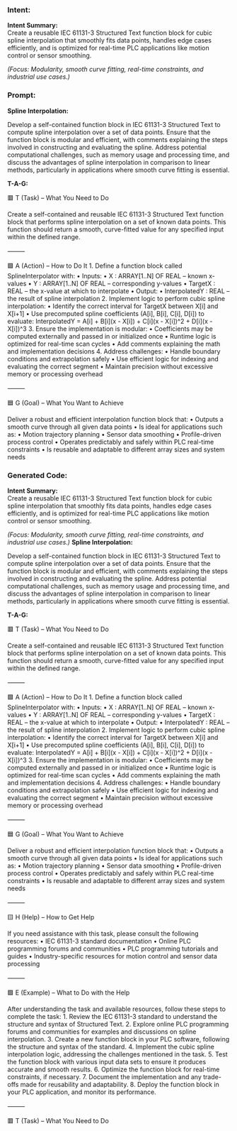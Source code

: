 ### Intent:
**Intent Summary:**  
Create a reusable IEC 61131-3 Structured Text function block for cubic spline interpolation that smoothly fits data points, handles edge cases efficiently, and is optimized for real-time PLC applications like motion control or sensor smoothing.  

*(Focus: Modularity, smooth curve fitting, real-time constraints, and industrial use cases.)*

### Prompt:
**Spline Interpolation:**

Develop a self-contained function block in IEC 61131-3 Structured Text to compute spline interpolation over a set of data points. Ensure that the function block is modular and efficient, with comments explaining the steps involved in constructing and evaluating the spline. Address potential computational challenges, such as memory usage and processing time, and discuss the advantages of spline interpolation in comparison to linear methods, particularly in applications where smooth curve fitting is essential.

**T-A-G:**

🟥 T (Task) – What You Need to Do

Create a self-contained and reusable IEC 61131-3 Structured Text function block that performs spline interpolation on a set of known data points. This function should return a smooth, curve-fitted value for any specified input within the defined range.

⸻

🟩 A (Action) – How to Do It
	1.	Define a function block called SplineInterpolator with:
	•	Inputs:
	•	X : ARRAY[1..N] OF REAL – known x-values
	•	Y : ARRAY[1..N] OF REAL – corresponding y-values
	•	TargetX : REAL – the x-value at which to interpolate
	•	Output:
	•	InterpolatedY : REAL – the result of spline interpolation
	2.	Implement logic to perform cubic spline interpolation:
	•	Identify the correct interval for TargetX between X[i] and X[i+1]
	•	Use precomputed spline coefficients (A[i], B[i], C[i], D[i]) to evaluate:
InterpolatedY = A[i] + B[i](x - X[i]) + C[i](x - X[i])^2 + D[i](x - X[i])^3
	3.	Ensure the implementation is modular:
	•	Coefficients may be computed externally and passed in or initialized once
	•	Runtime logic is optimized for real-time scan cycles
	•	Add comments explaining the math and implementation decisions
	4.	Address challenges:
	•	Handle boundary conditions and extrapolation safely
	•	Use efficient logic for indexing and evaluating the correct segment
	•	Maintain precision without excessive memory or processing overhead

⸻

🟦 G (Goal) – What You Want to Achieve

Deliver a robust and efficient interpolation function block that:
	•	Outputs a smooth curve through all given data points
	•	Is ideal for applications such as:
	•	Motion trajectory planning
	•	Sensor data smoothing
	•	Profile-driven process control
	•	Operates predictably and safely within PLC real-time constraints
	•	Is reusable and adaptable to different array sizes and system needs

### Generated Code:
**Intent Summary:**  
Create a reusable IEC 61131-3 Structured Text function block for cubic spline interpolation that smoothly fits data points, handles edge cases efficiently, and is optimized for real-time PLC applications like motion control or sensor smoothing.  

*(Focus: Modularity, smooth curve fitting, real-time constraints, and industrial use cases.)*
**Spline Interpolation:**

Develop a self-contained function block in IEC 61131-3 Structured Text to compute spline interpolation over a set of data points. Ensure that the function block is modular and efficient, with comments explaining the steps involved in constructing and evaluating the spline. Address potential computational challenges, such as memory usage and processing time, and discuss the advantages of spline interpolation in comparison to linear methods, particularly in applications where smooth curve fitting is essential.

**T-A-G:**

🟥 T (Task) – What You Need to Do

Create a self-contained and reusable IEC 61131-3 Structured Text function block that performs spline interpolation on a set of known data points. This function should return a smooth, curve-fitted value for any specified input within the defined range.

⸻

🟩 A (Action) – How to Do It
	1.	Define a function block called SplineInterpolator with:
	•	Inputs:
	•	X : ARRAY[1..N] OF REAL – known x-values
	•	Y : ARRAY[1..N] OF REAL – corresponding y-values
	•	TargetX : REAL – the x-value at which to interpolate
	•	Output:
	•	InterpolatedY : REAL – the result of spline interpolation
	2.	Implement logic to perform cubic spline interpolation:
	•	Identify the correct interval for TargetX between X[i] and X[i+1]
	•	Use precomputed spline coefficients (A[i], B[i], C[i], D[i]) to evaluate:
InterpolatedY = A[i] + B[i](x - X[i]) + C[i](x - X[i])^2 + D[i](x - X[i])^3
	3.	Ensure the implementation is modular:
	•	Coefficients may be computed externally and passed in or initialized once
	•	Runtime logic is optimized for real-time scan cycles
	•	Add comments explaining the math and implementation decisions
	4.	Address challenges:
	•	Handle boundary conditions and extrapolation safely
	•	Use efficient logic for indexing and evaluating the correct segment
	•	Maintain precision without excessive memory or processing overhead

⸻

🟦 G (Goal) – What You Want to Achieve

Deliver a robust and efficient interpolation function block that:
	•	Outputs a smooth curve through all given data points
	•	Is ideal for applications such as:
	•	Motion trajectory planning
	•	Sensor data smoothing
	•	Profile-driven process control
	•	Operates predictably and safely within PLC real-time constraints
	•	Is reusable and adaptable to different array sizes and system needs

⸻

🟨 H (Help) – How to Get Help

If you need assistance with this task, please consult the following resources:
	•	IEC 61131-3 standard documentation
	•	Online PLC programming forums and communities
	•	PLC programming tutorials and guides
	•	Industry-specific resources for motion control and sensor data processing

⸻

🟩 E (Example) – What to Do with the Help

After understanding the task and available resources, follow these steps to complete the task:
	1.	Review the IEC 61131-3 standard to understand the structure and syntax of Structured Text.
	2.	Explore online PLC programming forums and communities for examples and discussions on spline interpolation.
	3.	Create a new function block in your PLC software, following the structure and syntax of the standard.
	4.	Implement the cubic spline interpolation logic, addressing the challenges mentioned in the task.
	5.	Test the function block with various input data sets to ensure it produces accurate and smooth results.
	6.	Optimize the function block for real-time constraints, if necessary.
	7.	Document the implementation and any trade-offs made for reusability and adaptability.
	8.	Deploy the function block in your PLC application, and monitor its performance.

⸻

🟥 T (Task) – What You Need to Do
